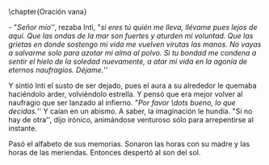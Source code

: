 \chapter{Oración vana}

\- "*Señor mío*'', rezaba Inti, "*si eres tú quién me lleva, llévame pues lejos de aquí. Que las ondas de la mar son fuertes y aturden mi voluntad. Que las grietas en donde sostengo mi vida me vuelven virutas las manos. No vayas a salvarme solo para azotar mi alma al polvo. Si tu bondad me condena a sentir el hielo de la soledad nuevamente, a atar mi vida en la agonía de eternos naufragios. Déjame.*''

Y sintió Inti el susto de ser dejado, pues el aura a su alrededor le quemaba haciéndolo arder, volviéndolo estrella. Y pensó que era mejor volver al naufragio que ser lanzado al infierno. "*Por favor \dots bueno, lo que decidas.*'' Y caían en un abismo. A saber, la imaginación le hundía. "Si no hay de otra'', dijo irónico, animándose venturoso sólo para arrepentirse al instante.

Pasó el alfabeto de sus memorias. Sonaron las horas con su madre y las horas de las meriendas. Entonces despertó al son del sol.